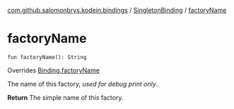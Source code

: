 [com.github.salomonbrys.kodein.bindings](../index.md) / [SingletonBinding](index.md) / [factoryName](.)

# factoryName

`fun factoryName(): String`

Overrides [Binding.factoryName](../-binding/factory-name.md)

The name of this factory, *used for debug print only*.

**Return**
The simple name of this factory.

